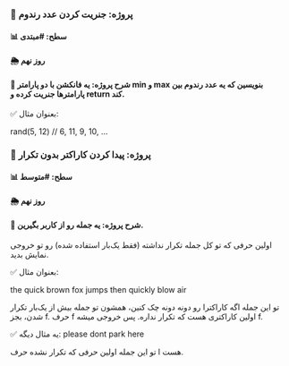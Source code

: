### 📑 پروژه: جنریت کردن عدد رندوم
#### 📊 سطح: #مبتدی
#### 🌦 روز نهم

#### 📌 شرح پروژه: یه فانکشن با دو پارامتر min و max بنویسین که یه عدد رندوم بین پارامتر‌ها جنریت کرده و return کند.

✅ بعنوان مثال:

rand(5, 12) // 6, 11, 9, 10, ...

### 📑 پروژه: پیدا کردن کاراکتر بدون تکرار
#### 📊 سطح: #متوسط
#### 🌦 روز نهم

#### 📌 شرح پروژه: یه جمله رو از کاربر بگیرین.
اولین حرفی که تو کل جمله تکرار نداشته (فقط یک‌بار استفاده شده) رو تو خروجی نمایش بدید.

✅ بعنوان مثال:

the quick brown fox jumps then quickly blow air

تو این جمله اگه کاراکترا رو دونه دونه چک کنین، همشون تو جمله بیش از یک‌بار تکرار شدن، بجز f.
حرف f اولین کاراکتری هست که تکرار نداره.
پس خروجی میشه f.

✅ یه مثال دیگه:
please dont park here

تو این جمله اولین حرفی که تکرار نشده حرف l هست.
